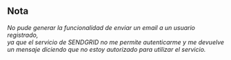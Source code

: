## Nota

*No pude generar la funcionalidad de enviar un email a un usuario registrado,* <br>
*ya que el servicio de SENDGRID no me permite autenticarme y me devuelve un mensaje diciendo que no estoy autorizado para utilizar el servicio.*